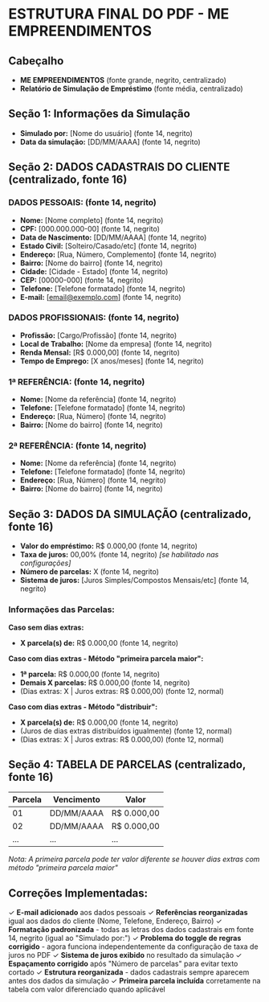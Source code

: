 # ESTRUTURA FINAL DO PDF - ME EMPREENDIMENTOS

## Cabeçalho
- **ME EMPREENDIMENTOS** (fonte grande, negrito, centralizado)
- **Relatório de Simulação de Empréstimo** (fonte média, centralizado)

## Seção 1: Informações da Simulação
- **Simulado por:** [Nome do usuário] (fonte 14, negrito)
- **Data da simulação:** [DD/MM/AAAA] (fonte 14, negrito)

## Seção 2: DADOS CADASTRAIS DO CLIENTE (centralizado, fonte 16)

### DADOS PESSOAIS: (fonte 14, negrito)
- **Nome:** [Nome completo] (fonte 14, negrito)
- **CPF:** [000.000.000-00] (fonte 14, negrito)
- **Data de Nascimento:** [DD/MM/AAAA] (fonte 14, negrito)
- **Estado Civil:** [Solteiro/Casado/etc] (fonte 14, negrito)
- **Endereço:** [Rua, Número, Complemento] (fonte 14, negrito)
- **Bairro:** [Nome do bairro] (fonte 14, negrito)
- **Cidade:** [Cidade - Estado] (fonte 14, negrito)
- **CEP:** [00000-000] (fonte 14, negrito)
- **Telefone:** [Telefone formatado] (fonte 14, negrito)
- **E-mail:** [email@exemplo.com] (fonte 14, negrito)

### DADOS PROFISSIONAIS: (fonte 14, negrito)
- **Profissão:** [Cargo/Profissão] (fonte 14, negrito)
- **Local de Trabalho:** [Nome da empresa] (fonte 14, negrito)
- **Renda Mensal:** [R$ 0.000,00] (fonte 14, negrito)
- **Tempo de Emprego:** [X anos/meses] (fonte 14, negrito)

### 1ª REFERÊNCIA: (fonte 14, negrito)
- **Nome:** [Nome da referência] (fonte 14, negrito)
- **Telefone:** [Telefone formatado] (fonte 14, negrito)
- **Endereço:** [Rua, Número] (fonte 14, negrito)
- **Bairro:** [Nome do bairro] (fonte 14, negrito)

### 2ª REFERÊNCIA: (fonte 14, negrito)
- **Nome:** [Nome da referência] (fonte 14, negrito)
- **Telefone:** [Telefone formatado] (fonte 14, negrito)
- **Endereço:** [Rua, Número] (fonte 14, negrito)
- **Bairro:** [Nome do bairro] (fonte 14, negrito)

## Seção 3: DADOS DA SIMULAÇÃO (centralizado, fonte 16)

- **Valor do empréstimo:** R$ 0.000,00 (fonte 14, negrito)
- **Taxa de juros:** 00,00% (fonte 14, negrito) *[se habilitado nas configurações]*
- **Número de parcelas:** X (fonte 14, negrito)
- **Sistema de juros:** [Juros Simples/Compostos Mensais/etc] (fonte 14, negrito)

### Informações das Parcelas:
**Caso sem dias extras:**
- **X parcela(s) de:** R$ 0.000,00 (fonte 14, negrito)

**Caso com dias extras - Método "primeira parcela maior":**
- **1ª parcela:** R$ 0.000,00 (fonte 14, negrito)
- **Demais X parcelas:** R$ 0.000,00 (fonte 14, negrito)
- (Dias extras: X | Juros extras: R$ 0.000,00) (fonte 12, normal)

**Caso com dias extras - Método "distribuir":**
- **X parcela(s) de:** R$ 0.000,00 (fonte 14, negrito)
- (Juros de dias extras distribuídos igualmente) (fonte 12, normal)
- (Dias extras: X | Juros extras: R$ 0.000,00) (fonte 12, normal)

## Seção 4: TABELA DE PARCELAS (centralizado, fonte 16)

| Parcela | Vencimento | Valor |
|---------|------------|-------|
| 01      | DD/MM/AAAA | R$ 0.000,00 |
| 02      | DD/MM/AAAA | R$ 0.000,00 |
| ...     | ...        | ...     |

*Nota: A primeira parcela pode ter valor diferente se houver dias extras com método "primeira parcela maior"*

## Correções Implementadas:

✓ **E-mail adicionado** aos dados pessoais
✓ **Referências reorganizadas** igual aos dados do cliente (Nome, Telefone, Endereço, Bairro)
✓ **Formatação padronizada** - todas as letras dos dados cadastrais em fonte 14, negrito (igual ao "Simulado por:")
✓ **Problema do toggle de regras corrigido** - agora funciona independentemente da configuração de taxa de juros no PDF
✓ **Sistema de juros exibido** no resultado da simulação
✓ **Espaçamento corrigido** após "Número de parcelas" para evitar texto cortado
✓ **Estrutura reorganizada** - dados cadastrais sempre aparecem antes dos dados da simulação
✓ **Primeira parcela incluída** corretamente na tabela com valor diferenciado quando aplicável